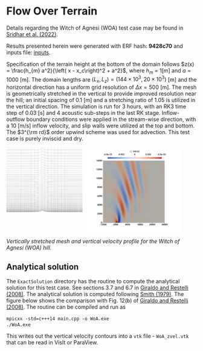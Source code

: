 # Flow Over Terrain

Details regarding the Witch of Agnesi (WOA) test case may be found in [Sridhar et al. (2022)](https://doi.org/10.5194/gmd-15-6259-2022).
    
Results presented herein were generated with ERF hash: **9428c70** and inputs file: [inputs](https://github.com/erf-model/ERF/tree/development/Exec/DryRegTests/WitchOfAgnesi/inputs).
     
Specification of the terrain height at the bottom of the domain follows $z(x) = \frac{h_{m} a^2}{\left( x - x_c\right)^2 + a^2}$, where $h_m$ = 1[m] and $a = 1000$ [m]. The domain lengths are $(L_x, L_z) = (144\times 10^3, 20\times 10^3)$ [m] and the  horizontal direction has a uniform grid resolution of $\Delta x = 500$ [m]. The mesh is geometrically stretched in the vertical to provide improved resolution near the hill; an initial spacing of 0.1 [m] and a stretching ratio of 1.05 is utilized in the vertical direction. The simulation is run for 3 hours, with an RK3 time step of 0.03 [s] and 4 acoustic sub-steps in the last RK stage. Inflow-outflow boundary conditions were applied in the stream-wise direction, with a 10 [m/s] inflow velocity, and slip walls were utilized at the top and bottom. The $3^{\rm rd}$ order upwind scheme was used for advection. This test case is purely inviscid and dry.

<div style="display: flex;">
  <img src="WoA_mesh.png" alt="Vertically stretched mesh" width="40%" height="40%" style="margin-right: 10px;"> <img src="WoA_zvel.png" alt="Vertical velocity profile" width="50%" height="50%">
</div>

*Vertically stretched mesh and vertical velocity profile for the Witch of Agnesi (WOA) hill.*

## Analytical solution

The `ExactSolution` directory has the routine to compute the analytical solution for this test case. See sections 3.7 and 6.7 in [Giraldo and Restelli (2008)](https://www.sciencedirect.com/science/article/abs/pii/S0021999107005384). The analytical solution is computed following [Smith (1979)](https://www.tandfonline.com/doi/pdf/10.3402/tellusa.v32i4.10590). The figure below shows the comparison with Fig. 12(b) of [Giraldo and Restelli (2008)](https://www.sciencedirect.com/science/article/abs/pii/S0021999107005384). The routine can be compiled and run as 
```
mpicxx -std=c+++14 main.cpp -o WoA.exe
./WoA.exe
```
This writes out the vertical velocity contours into a `vtk` file - `WoA_zvel.vtk` that can be read in VisIt or ParaView.



